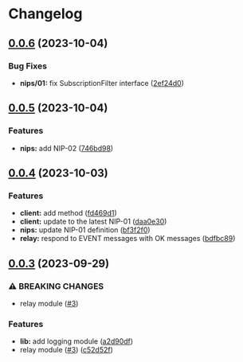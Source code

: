 # Changelog

## [0.0.6](https://github.com/hasundue/lophus/compare/0.0.5...0.0.6) (2023-10-04)


### Bug Fixes

* **nips/01:** fix SubscriptionFilter interface ([2ef24d0](https://github.com/hasundue/lophus/commit/2ef24d0a0c3853467043640e79d71a8bfac7ff56))

## [0.0.5](https://github.com/hasundue/lophus/compare/0.0.4...0.0.5) (2023-10-04)


### Features

* **nips:** add NIP-02 ([746bd98](https://github.com/hasundue/lophus/commit/746bd988638ba80c5a41ab90fbe698cf6ad0438d))

## [0.0.4](https://github.com/hasundue/lophus/compare/0.0.3...0.0.4) (2023-10-03)


### Features

* **client:** add  method ([fd469d1](https://github.com/hasundue/lophus/commit/fd469d10f0268bfc42569b952bff33e9cbd399e3))
* **client:** update to the latest NIP-01 ([daa0e30](https://github.com/hasundue/lophus/commit/daa0e3014e560ac2f2212650cef9fd4bf322e5d4))
* **nips:** update NIP-01 definition ([bf3f2f0](https://github.com/hasundue/lophus/commit/bf3f2f082d5b3b95d13f2c38cd46d226f66cc961))
* **relay:** respond to EVENT messages with OK messages ([bdfbc89](https://github.com/hasundue/lophus/commit/bdfbc8942a4853cce678500183228bce3e37ada5))

## [0.0.3](https://github.com/hasundue/lophus/compare/0.0.2...0.0.3) (2023-09-29)


### ⚠ BREAKING CHANGES

* relay module ([#3](https://github.com/hasundue/lophus/issues/3))

### Features

* **lib:** add logging module ([a2d90df](https://github.com/hasundue/lophus/commit/a2d90df9e6b7c3046b2f52d226ccb2fc5821776a))
* relay module ([#3](https://github.com/hasundue/lophus/issues/3)) ([c52d52f](https://github.com/hasundue/lophus/commit/c52d52f6ff5a9e8f4fb246800752dfdc34e075d5))

